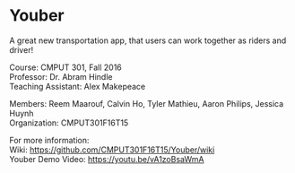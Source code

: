 # Youber

A great new transportation app, that users can work together as riders and driver!

Course: CMPUT 301, Fall 2016 <br>
Professor: Dr. Abram Hindle <br>
Teaching Assistant: Alex Makepeace <br>

Members: Reem Maarouf, Calvin Ho, Tyler Mathieu, Aaron Philips, Jessica Huynh <br>
Organization: CMPUT301F16T15 <br>


For more information: <br>
Wiki: https://github.com/CMPUT301F16T15/Youber/wiki <br>
Youber Demo Video: https://youtu.be/vA1zoBsaWmA <br>

